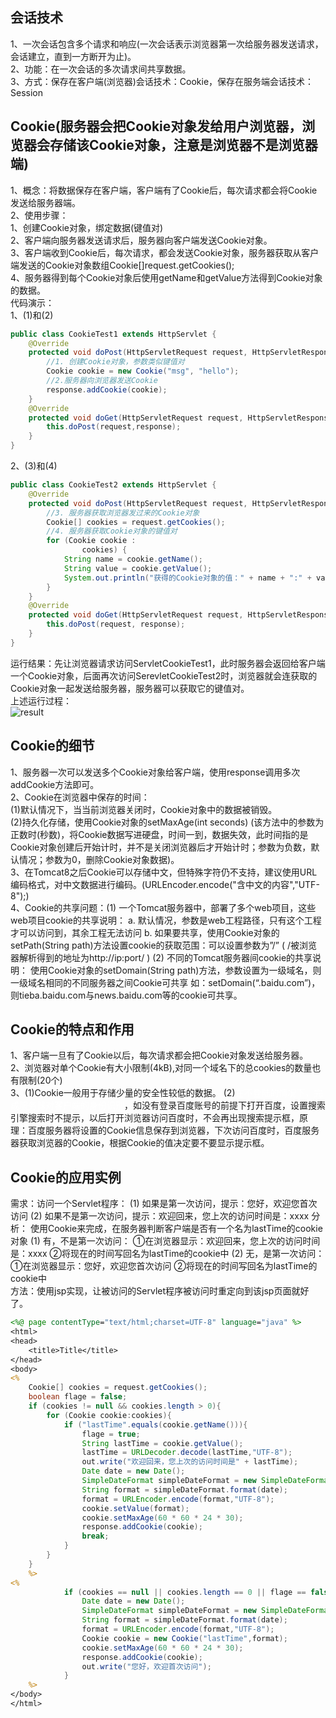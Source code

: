 ## 会话技术  
1、一次会话包含多个请求和响应(一次会话表示浏览器第一次给服务器发送请求，会话建立，直到一方断开为止)。  
2、功能：在一次会话的多次请求间共享数据。  
3、方式：保存在客户端(浏览器)会话技术：Cookie，保存在服务端会话技术：Session  
## Cookie(服务器会把Cookie对象发给用户浏览器，浏览器会存储该Cookie对象，注意是浏览器不是浏览器端)
1、概念：将数据保存在客户端，客户端有了Cookie后，每次请求都会将Cookie发送给服务器端。  
2、使用步骤：  
1、创建Cookie对象，绑定数据(键值对)  
2、客户端向服务器发送请求后，服务器向客户端发送Cookie对象。  
3、客户端收到Cookie后，每次请求，都会发送Cookie对象，服务器获取从客户端发送的Cookie对象数组Cookie[]request.getCookies();  
4、服务器得到每个Cookie对象后使用getName和getValue方法得到Cookie对象的数据。  
代码演示：  
1、(1)和(2)  
```java
public class CookieTest1 extends HttpServlet {
    @Override
    protected void doPost(HttpServletRequest request, HttpServletResponse response) throws ServletException, IOException {
        //1. 创建Cookie对象，参数类似键值对
        Cookie cookie = new Cookie("msg", "hello");
        //2.服务器向浏览器发送Cookie
        response.addCookie(cookie);
    }
    @Override
    protected void doGet(HttpServletRequest request, HttpServletResponse response) throws ServletException, IOException {
        this.doPost(request,response);
    }
}
```
2、(3)和(4)  
```java
public class CookieTest2 extends HttpServlet {
    @Override
    protected void doPost(HttpServletRequest request, HttpServletResponse response) throws ServletException, IOException {
        //3. 服务器获取浏览器发过来的Cookie对象
        Cookie[] cookies = request.getCookies();
        //4. 服务器获取Cookie对象的键值对
        for (Cookie cookie :
                cookies) {
            String name = cookie.getName();
            String value = cookie.getValue();
            System.out.println("获得的Cookie对象的值：" + name + ":" + value);
        }
    }
    @Override
    protected void doGet(HttpServletRequest request, HttpServletResponse response) throws ServletException, IOException {
        this.doPost(request, response);
    }
}
```  
运行结果：先让浏览器请求访问ServletCookieTest1，此时服务器会返回给客户端一个Cookie对象，后面再次访问SerevletCookieTest2时，浏览器就会连获取的Cookie对象一起发送给服务器，服务器可以获取它的键值对。  
上述运行过程：  
![result](https://static01.imgkr.com/temp/b4e7adcd22d54f16a8b11a0e64150d47.png)  

## Cookie的细节  
1、服务器一次可以发送多个Cookie对象给客户端，使用response调用多次addCookie方法即可。  
2、Cookie在浏览器中保存的时间：  
(1)默认情况下，当当前浏览器关闭时，Cookie对象中的数据被销毁。  
(2)持久化存储，使用Cookie对象的setMaxAge(int seconds) (该方法中的参数为正数时(秒数)，将Cookie数据写进硬盘，时间一到，数据失效，此时间指的是Cookie对象创建后开始计时，并不是关闭浏览器后才开始计时；参数为负数，默认情况；参数为0，删除Cookie对象数据)。  
3、在Tomcat8之后Cookie可以存储中文，但特殊字符仍不支持，建议使用URL编码格式，对中文数据进行编码。(URLEncoder.encode("含中文的内容","UTF-8");)  
4、Cookie的共享问题：(1) 一个Tomcat服务器中，部署了多个web项目，这些web项目cookie的共享说明：
a. 默认情况，参数是web工程路径，只有这个工程才可以访问到，其余工程无法访问
b. 如果要共享，使用Cookie对象的setPath(String path)方法设置cookie的获取范围：可以设置参数为”/” ( /被浏览器解析得到的地址为http://ip:port/ )
(2) 不同的Tomcat服务器间cookie的共享说明：
使用Cookie对象的setDomain(String path)方法，参数设置为一级域名，则一级域名相同的不同服务器之间Cookie可共享
如：setDomain(“.baidu.com”)，则tieba.baidu.com与news.baidu.com等的cookie可共享。  
## Cookie的特点和作用  
1、客户端一旦有了Cookie以后，每次请求都会把Cookie对象发送给服务器。  
2、浏览器对单个Cookie有大小限制(4kB),对同一个域名下的总cookies的数量也有限制(20个)  
3、(1)Cookie一般用于存储少量的安全性较低的数据。
(2)<font color = "white">在不登陆的情况下，完成服务器对客户端的身份识别</font>，如没有登录百度账号的前提下打开百度，设置搜索引擎搜索时不提示，以后打开浏览器访问百度时，不会再出现搜索提示框，原 理：百度服务器将设置的Cookie信息保存到浏览器，下次访问百度时，百度服务器获取浏览器的Cookie，根据Cookie的值决定要不要显示提示框。  
## Cookie的应用实例  
需求：访问一个Servlet程序：
(1) 如果是第一次访问，提示：您好，欢迎您首次访问
(2) 如果不是第一次访问，提示：欢迎回来，您上次的访问时间是：xxxx
分析：
使用Cookie来完成，在服务器判断客户端是否有一个名为lastTime的cookie对象
(1) 有，不是第一次访问：
①在浏览器显示：欢迎回来，您上次的访问时间是：xxxx
②将现在的时间写回名为lastTime的cookie中
(2) 无，是第一次访问：
①在浏览器显示：您好，欢迎您首次访问
②将现在的时间写回名为lastTime的cookie中  
方法：使用jsp实现，让被访问的Servlet程序被访问时重定向到该jsp页面就好了。
```jsp
<%@ page contentType="text/html;charset=UTF-8" language="java" %>
<html>
<head>
    <title>Title</title>
</head>
<body>
<%  
    Cookie[] cookies = request.getCookies();
    boolean flage = false;
    if (cookies != null && cookies.length > 0){
        for (Cookie cookie:cookies){
            if ("lastTime".equals(cookie.getName())){
                flage = true;
                String lastTime = cookie.getValue();
                lastTime = URLDecoder.decode(lastTime,"UTF-8");
                out.write("欢迎回来，您上次的访问时间是" + lastTime);
                Date date = new Date();
                SimpleDateFormat simpleDateFormat = new SimpleDateFormat("yyyy年MM月dd日 HH:mm:ss");
                String format = simpleDateFormat.format(date);
                format = URLEncoder.encode(format,"UTF-8");
                cookie.setValue(format);
                cookie.setMaxAge(60 * 60 * 24 * 30);
                response.addCookie(cookie);
                break;
            }
        }
    }
    %>
<%
            if (cookies == null || cookies.length == 0 || flage == false){
                Date date = new Date();
                SimpleDateFormat simpleDateFormat = new SimpleDateFormat("yyyy年MM月dd日 HH:mm:ss");
                String format = simpleDateFormat.format(date);
                format = URLEncoder.encode(format,"UTF-8");
                Cookie cookie = new Cookie("lastTime",format);
                cookie.setMaxAge(60 * 60 * 24 * 30);
                response.addCookie(cookie);
                out.write("您好，欢迎首次访问");
            }
    %>
</body>
</html>
```  
